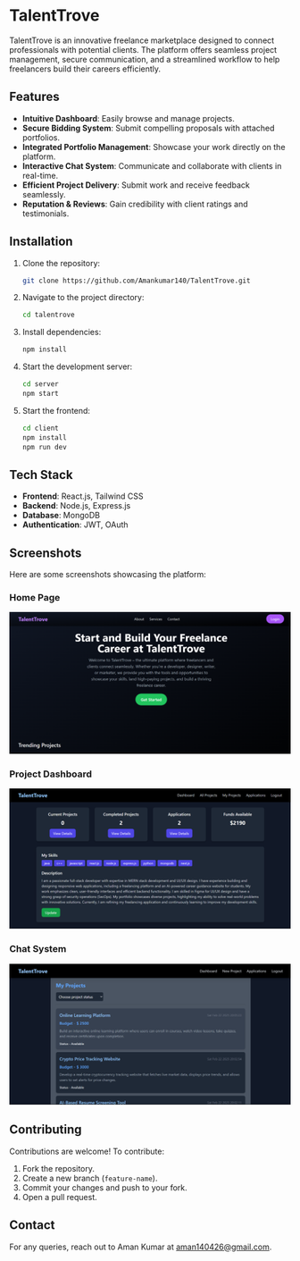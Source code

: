 # TalentTrove

TalentTrove is an innovative freelance marketplace designed to connect professionals with potential clients. The platform offers seamless project management, secure communication, and a streamlined workflow to help freelancers build their careers efficiently.

## Features
- **Intuitive Dashboard**: Easily browse and manage projects.
- **Secure Bidding System**: Submit compelling proposals with attached portfolios.
- **Integrated Portfolio Management**: Showcase your work directly on the platform.
- **Interactive Chat System**: Communicate and collaborate with clients in real-time.
- **Efficient Project Delivery**: Submit work and receive feedback seamlessly.
- **Reputation & Reviews**: Gain credibility with client ratings and testimonials.

## Installation
1. Clone the repository:
   ```bash
   git clone https://github.com/Amankumar140/TalentTrove.git
   ```
2. Navigate to the project directory:
   ```bash
   cd talentrove
   ```
3. Install dependencies:
   ```bash
   npm install
   ```
4. Start the development server:
   ```bash
   cd server
   npm start
   ```
5. Start the frontend:
   ```bash
   cd client
   npm install
   npm run dev
   ```

## Tech Stack
- **Frontend**: React.js, Tailwind CSS
- **Backend**: Node.js, Express.js
- **Database**: MongoDB
- **Authentication**: JWT, OAuth

## Screenshots
Here are some screenshots showcasing the platform:

### Home Page
![Landing Page 1](ScreenShots/Screenshot%20(45).png)


### Project Dashboard
![Project Dashboard](ScreenShots/Screenshot%20(48).png)

### Chat System
![Client Dashboard](ScreenShots/Screenshot%20(52).png)

## Contributing
Contributions are welcome! To contribute:
1. Fork the repository.
2. Create a new branch (`feature-name`).
3. Commit your changes and push to your fork.
4. Open a pull request.

## Contact
For any queries, reach out to Aman Kumar at aman140426@gmail.com.

